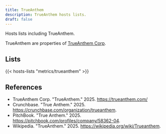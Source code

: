 ```yaml
---
title: TrueAnthem
description: TrueAnthem hosts lists.
draft: false
---
```


Hosts lists including TrueAnthem.

TrueAnthem are properties of [TrueAnthem Corp](https://trueanthem.com/).

## Lists

{{< hosts-lists "metrics/trueanthem" >}}

## References

+ TrueAnthem Corp. "TrueAnthem." 2025. https://trueanthem.com/
+ Crunchbase. "True Anthem." 2025. https://crunchbase.com/organization/trueanthem.
+ PitchBook. "True Anthem." 2025. https://pitchbook.com/profiles/company/58362-04.
+ Wikipedia. "TrueAnthem." 2025. https://wikipedia.org/wiki/Trueanthem.
